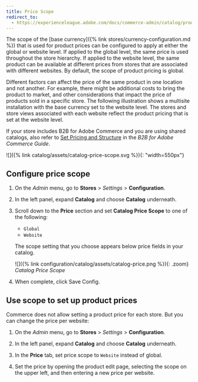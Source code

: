 ```yaml
---
title: Price Scope
redirect_to:
  - https://experienceleague.adobe.com/docs/commerce-admin/catalog/products/pricing/catalog-price-scope.html
---
```


The scope of the [base currency]({% link stores/currency-configuration.md %}) that is used for product prices can be configured to apply at either the global or website level. If applied to  the global level, the same price is used throughout the store hierarchy. If applied to the website level, the same product can be available at different prices from stores that are associated with different websites. By default, the scope of product pricing is global.

Different factors can affect the price of the same product in one location and not another. For example, there might be additional costs to bring the product to market, and other considerations that impact the price of products sold in a specific store. The following illustration shows a multisite installation with the base currency set to the website level. The stores and store views associated with each website reflect the product pricing that is set at the website level.

<span class="b2b-only"></span> If your store includes B2B for Adobe Commerce and you are using shared catalogs, also refer to [Set Pricing and Structure](https://experienceleague.adobe.com/docs/commerce-admin/b2b/shared-catalogs/define/catalog-shared-pricing-structure.html) in the _B2B for Adobe Commerce Guide_.

![]({% link catalog/assets/catalog-price-scope.svg %}){: "width=550px"}

## Configure price scope

1. On the _Admin_ menu, go to **Stores** > _Settings_ > **Configuration**.

1. In the left panel, expand **Catalog** and choose **Catalog** underneath.

1. Scroll down to the **Price** section and set **Catalog Price Scope** to one of the following:

   - `Global`
   - `Website`

   The scope setting that you choose appears below price fields in your catalog.

   ![]({% link configuration/catalog/assets/catalog-price.png %}){: .zoom}
   *Catalog Price Scope*

1. When complete, click <span class="btn">Save Config</span>.

## Use scope to set up product prices

Commerce does not allow setting a product price for each store. But you can change the price per website:

1. On the _Admin_ menu, go to **Stores** > _Settings_ > **Configuration**.

1. In the left panel, expand **Catalog** and choose **Catalog** underneath.

1. In the **Price** tab, set price scope to `Website` instead of global.

1. Set the price by opening the product edit page, selecting the scope on the upper left, and then entering a new price per website.
